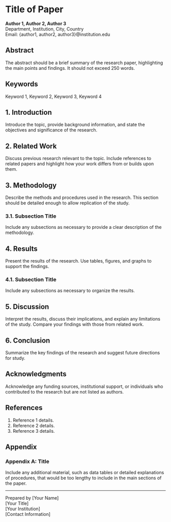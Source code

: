 # Title of Paper

**Author 1, Author 2, Author 3**  
Department, Institution, City, Country  
Email: {author1, author2, author3}@institution.edu

## Abstract
The abstract should be a brief summary of the research paper, highlighting the main points and findings. It should not exceed 250 words.

## Keywords
Keyword 1, Keyword 2, Keyword 3, Keyword 4

## 1. Introduction
Introduce the topic, provide background information, and state the objectives and significance of the research. 

## 2. Related Work
Discuss previous research relevant to the topic. Include references to related papers and highlight how your work differs from or builds upon them.

## 3. Methodology
Describe the methods and procedures used in the research. This section should be detailed enough to allow replication of the study.

### 3.1. Subsection Title
Include any subsections as necessary to provide a clear description of the methodology.

## 4. Results
Present the results of the research. Use tables, figures, and graphs to support the findings.

### 4.1. Subsection Title
Include any subsections as necessary to organize the results.

## 5. Discussion
Interpret the results, discuss their implications, and explain any limitations of the study. Compare your findings with those from related work.

## 6. Conclusion
Summarize the key findings of the research and suggest future directions for study.

## Acknowledgments
Acknowledge any funding sources, institutional support, or individuals who contributed to the research but are not listed as authors.

## References
1. Reference 1 details.
2. Reference 2 details.
3. Reference 3 details.

## Appendix
### Appendix A: Title
Include any additional material, such as data tables or detailed explanations of procedures, that would be too lengthy to include in the main sections of the paper.

---

Prepared by [Your Name]  
[Your Title]  
[Your Institution]  
[Contact Information]
